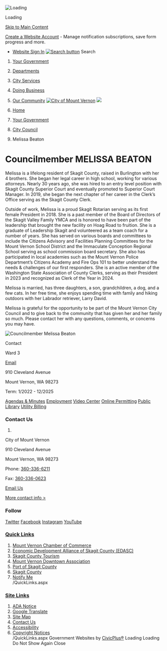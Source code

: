   ![Loading](images/e53d82e5d64334efdf99040d415449cb042633cfb4d2e28e55e1f39b4a25712e.gif) 

Loading

  [Skip to Main Content](https://mountvernonwa.gov/880/Melissa-Beaton/#cc3a25e4e6-1a28-459a-a74a-fa4dc2a09462)  

 [Create a Website Account](https://mountvernonwa.gov/MyAccount/ProfileCreate)  - Manage notification subscriptions, save form progress and more.    

 *  [Website Sign In](https://mountvernonwa.gov/MyAccount) 
  [![Search button](images/16b8eec7ce1282d5bd0c2ceae7130dea8e9275a68779f7715a3c77404ae21854.png)](https://mountvernonwa.gov/Search/Results) Search 

 1.  [Your Government](https://mountvernonwa.gov/27/Your-Government) 
 1.  [Departments](https://mountvernonwa.gov/8/Departments) 
 1.  [City Services](https://mountvernonwa.gov/31/City-Services) 
 1.  [Doing Business](https://mountvernonwa.gov/35/Doing-Business) 
 1.  [Our Community](https://mountvernonwa.gov/9/Our-Community) 
  [![City of Mount Vernon](images/b672f51a22535c4f5205e1df3452efc40698e9d2752497ea79e88c3c95fa4dec.png)](https://mountvernonwa.gov)   ![](images/e6b57ff3d2302309f7ffdee9d91dbd09ffa035890a909801d4195a29b39a8d71.jpg)  

 1.  [Home](https://mountvernonwa.gov) 
 1.  [Your Government](https://mountvernonwa.gov/27/Your-Government) 
 1.  [City Council](https://mountvernonwa.gov/98/City-Council) 
 1. Melissa Beaton

# Councilmember MELISSA BEATON

Melissa is a lifelong resident of Skagit County, raised in Burlington with her 4 brothers. She began her legal career in high school, working for various attorneys. Nearly 30 years ago, she was hired to an entry level position with Skagit County Superior Court and eventually promoted to Superior Court Manager. In 2019, she began the next chapter of her career in the Clerk’s Office serving as the Skagit County Clerk.

Outside of work, Melissa is a proud Skagit Rotarian serving as its first female President in 2018. She is a past member of the Board of Directors of the Skagit Valley Family YMCA and is honored to have been part of the leadership that brought the new facility on Hoag Road to fruition. She is a graduate of Leadership Skagit and volunteered as a team coach for a number of years. She has served on various boards and committees to include the Citizens Advisory and Facilities Planning Committees for the Mount Vernon School District and the Immaculate Conception Regional School serving as school commission board secretary. She also has participated in local academies such as the Mount Vernon Police Department’s Citizens Academy and Fire Ops 101 to better understand the needs & challenges of our first responders.  She is an active member of the Washington State Association of County Clerks, serving as their President in 2023 and recognized as Clerk of the Year in 2024.

Melissa is married, has three daughters, a son, grandchildren, a dog, and a few cats.  In her free time, she enjoys spending time with family and hiking outdoors with her Labrador retriever, Larry David. 

Melissa is grateful for the opportunity to be part of the Mount Vernon City Council and to give back to the community that has given her and her family so much.  Please contact her with any questions, comments, or concerns you may have.

  ![Councilmember Melissa Beaton](images/7d65fbc208fc0b840800a45f5629f01d9cbfbea97c3682264731a278a869c7c5.png)  

 Contact 

Ward 3 []() 

 [Email](mailto:melissab@mountvernonwa.gov) 

910 Cleveland Avenue

Mount Vernon, WA 98273

Term: 1/2022 - 12/2025

  [Agendas & Minutes](https://mountvernonwa.gov/agendacenter)   [Employment](http://www.governmentjobs.com/careers/mtvernonwa)   [Video Center](https://www.youtube.com/channel/UCUob_hcQUmd4S93YkletdrA)   [Online Permitting](https://ci-mountvernon-wa.smartgovcommunity.com/Public/Home)   [Public Library](https://mountvernonwa.gov/175/Library)   [Utility Billing](https://ipn.paymentus.com/cp/cmv)  

### Contact Us

 1.    

City of Mount Vernon   

910 Cleveland Avenue   

Mount Vernon, WA 98273   

Phone:  [360-336-6211]()    

Fax:  [360-336-0623]()    

 [Email Us](mailto:mvmayor@mountvernonwa.gov)    

 [More contact info >](https://mountvernonwa.gov/Directory.aspx)    

### Follow

  [Twitter](https://twitter.com/mountvernonwa)   [Facebook](https://www.facebook.com/Mt-Vernon-WA-154457071245372/)   [Instagram](https://mountvernonwa.gov/facebook)   [YouTube](https://www.youtube.com/channel/UCUob_hcQUmd4S93YkletdrA)  

###  [Quick Links](https://mountvernonwa.gov/QuickLinks.aspx?CID=11) 

 1.  [Mount Vernon Chamber of Commerce](http://www.mountvernonchamber.com/)  
 1.  [Economic Development Alliance of Skagit County (EDASC)](http://www.skagit.org/)  
 1.  [Skagit County Tourism](http://www.visitskagitvalley.com/)  
 1.  [Mount Vernon Downtown Association](http://www.mountvernondowntown.org/)  
 1.  [Port of Skagit County](http://www.portofskagit.com/)  
 1.  [Skagit County](http://www.skagitcounty.net/Departments/Home)  
 1.  [Notify Me](https://mountvernonwa.gov/list.aspx)  
 /QuickLinks.aspx 

###  [Site Links](https://mountvernonwa.gov/QuickLinks.aspx?CID=105) 

 1.  [ADA Notice](https://mountvernonwa.gov/936/ADA-Notice)  
 1.  [Google Translate](https://mountvernonwa-gov.translate.goog/?_x_tr_sl=auto&_x_tr_tl=es&_x_tr_hl=en)  
 1.  [Site Map](https://mountvernonwa.gov/sitemap)  
 1.  [Contact Us](https://mountvernonwa.gov/directory.aspx)  
 1.  [Accessibility](https://mountvernonwa.gov/Accessibility)  
 1.  [Copyright Notices](https://mountvernonwa.gov/site/copyright)  
 /QuickLinks.aspx Government Websites by [CivicPlus®](https://connect.civicplus.com/referral)  Loading Loading Do Not Show Again Close 

  []()  []()  